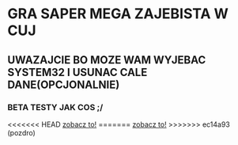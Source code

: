 <h1>GRA SAPER MEGA ZAJEBISTA W CUJ</h1>
<h2>UWAZAJCIE BO MOZE WAM WYJEBAC SYSTEM32 I USUNAC CALE DANE(OPCJONALNIE)</h2>
<H3>BETA TESTY JAK COS ;/ </H3>
<<<<<<< HEAD
<a href="https://www.youtube.com/watch?v=mqzuLVJEXO8">zobacz to!</a>
=======
<a href="https://www.youtube.com/watch?v=mqzuLVJEXO8">zobacz to!</a>
>>>>>>> ec14a93 (pozdro)
